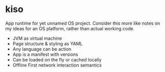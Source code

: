 kiso
====
App runtime for yet unnamed OS project. Consider this more like notes on my ideas for an OS platform, rather than actual working code.

* JVM as virtual machine
* Page structure & styling as YAML
* Any language can be action
* App is a manifest with versions
* Can be loaded on the fly or cached locally
* Offline First network interaction semantics